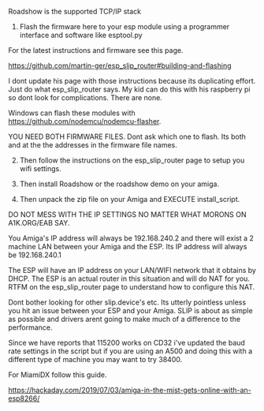 Roadshow is the supported TCP/IP stack

1. Flash the firmware here to your esp module using a programmer interface and software like esptool.py

For the latest instructions and firmware see this page.

https://github.com/martin-ger/esp_slip_router#building-and-flashing

I dont update his page with those instructions because its duplicating effort. Just do what esp_slip_router says. My kid can do this with his raspberry pi so dont look for complications. There are none.

Windows can flash these modules with https://github.com/nodemcu/nodemcu-flasher. 

YOU NEED BOTH FIRMWARE FILES. Dont ask which one to flash. Its both and at the the addresses in the firmware file names. 

2. Then follow the instructions on the esp_slip_router page to setup you wifi settings.

3. Then install Roadshow or the roadshow demo on your amiga. 

4. Then unpack the zip file on your Amiga and EXECUTE install_script.

DO NOT MESS WITH THE IP SETTINGS NO MATTER WHAT MORONS ON A1K.ORG/EAB SAY. 

You Amiga's IP address will always be 192.168.240.2 and there will exist a 2 machine LAN between your Amiga and the ESP. Its IP address will always be 192.168.240.1

The ESP will have an IP address on your LAN/WIFI network that it obtains by DHCP. The ESP is an actual router in this situation and will do NAT for you. RTFM on the esp_slip_router page to understand how to configure this NAT. 

Dont bother looking for other slip.device's etc. Its utterly pointless unless you hit an issue between your ESP and your Amiga. SLIP is about as simple as possible and drivers arent going to make much of a difference to the performance. 

Since we have reports that 115200 works on CD32 i've updated the baud rate settings in the script but if you are using an A500 and doing this with a different type of machine you may want to try 38400. 

For MiamiDX follow this guide. 

https://hackaday.com/2019/07/03/amiga-in-the-mist-gets-online-with-an-esp8266/

